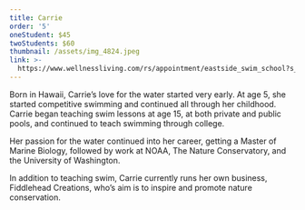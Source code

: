 ```yaml
---
title: Carrie
order: '5'
oneStudent: $45
twoStudents: $60
thumbnail: /assets/img_4824.jpeg
link: >-
  https://www.wellnessliving.com/rs/appointment/eastside_swim_school?s_id=k8swB3&id_mode=1
---
```

Born in Hawaii, Carrie’s love for the water started very early. At age 5, she started competitive swimming and continued all through her childhood. Carrie began teaching swim lessons at age 15, at both private and public pools, and continued to teach swimming through college. 

Her passion for the water continued into her career, getting a Master of Marine Biology, followed by work at NOAA, The Nature Conservatory, and the University of Washington. 

In addition to teaching swim, Carrie currently runs her own business, Fiddlehead Creations, who’s aim is to inspire and promote nature conservation.
